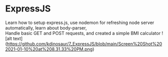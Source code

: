 # ExpressJS
Learn how to setup express.js, use nodemon for refreshing node server automatically, learn about body-parser,  
Handle basic GET and POST requests,
and created a simple BMI calculator
![alt text] (https://github.com/kdinosaur/7_ExpressJS/blob/main/Screen%20Shot%202021-01-10%20at%208.31.33%20PM.png)
